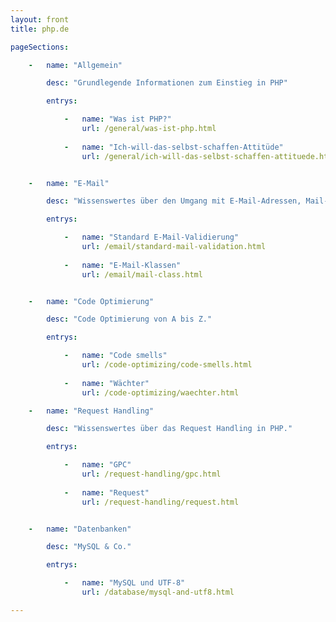 ```yaml
---
layout: front
title: php.de

pageSections:

    -   name: "Allgemein"

        desc: "Grundlegende Informationen zum Einstieg in PHP"

        entrys:

            -   name: "Was ist PHP?"
                url: /general/was-ist-php.html
            
            -   name: "Ich-will-das-selbst-schaffen-Attitüde"
                url: /general/ich-will-das-selbst-schaffen-attituede.html


    -   name: "E-Mail"

        desc: "Wissenswertes über den Umgang mit E-Mail-Adressen, Mail-Servern, und Mailer-Klassen."

        entrys:

            -   name: "Standard E-Mail-Validierung"
                url: /email/standard-mail-validation.html
                
            -   name: "E-Mail-Klassen"
                url: /email/mail-class.html


    -   name: "Code Optimierung"

        desc: "Code Optimierung von A bis Z."

        entrys:

            -   name: "Code smells"
                url: /code-optimizing/code-smells.html
                
            -   name: "Wächter"
                url: /code-optimizing/waechter.html

    -   name: "Request Handling"

        desc: "Wissenswertes über das Request Handling in PHP."

        entrys:

            -   name: "GPC"
                url: /request-handling/gpc.html
                
            -   name: "Request"
                url: /request-handling/request.html


    -   name: "Datenbanken"

        desc: "MySQL & Co."

        entrys:

            -   name: "MySQL und UTF-8"
                url: /database/mysql-and-utf8.html

---
```

